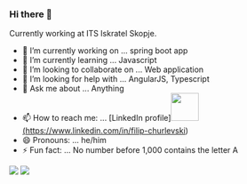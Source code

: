 ### Hi there 👋 

Currently working at ITS Iskratel Skopje. 

- 🔭 I’m currently working on ... spring boot app 
- 🌱 I’m currently learning ... Javascript
- 👯 I’m looking to collaborate on ... Web application 
- 🤔 I’m looking for help with ... AngularJS, Typescript
- 💬 Ask me about ... Anything 
- 📫 How to reach me: ... [LinkedIn profile]<a href="https://www.linkedin.com/in/zluvsand/"><img height="50" src="https://cdn2.iconfinder.com/data/icons/social-icon-3/512/social_style_3_in-306.png"/>(https://www.linkedin.com/in/filip-churlevski)</a>
- 😄 Pronouns: ... he/him
- ⚡ Fun fact: ... No number before 1,000 contains the letter A

<img src="https://github-readme-stats.vercel.app/api?username=filip-ch9&show_icons=true&theme=dark"/> <img src="https://github-readme-stats.vercel.app/api/top-langs?username=filip-ch9&layout=compact&theme=dark"/>

